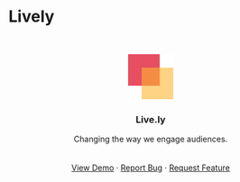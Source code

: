 # Lively

<br />
<p align="center">
  <a href="https://github.com/othneildrew/Best-README-Template">
    <img src="assets/logo.png" alt="Logo" width="80" height="80">
  </a>

  <h3 align="center">Live.ly</h3>

  <p align="center">
    Changing the way we engage audiences.
    <br />
    <br />
    <br />
    <a href="https://github.com/Eshchock1/Lively/blob/main/assets/logo.png?raw=true">View Demo</a>
    ·
    <a href="https://github.com/Eshchock1/Lively/blob/main/assets/logo.png?raw=true">Report Bug</a>
    ·
    <a href="https://github.com/Eshchock1/Lively/blob/main/assets/logo.png?raw=true">Request Feature</a>
  </p>
</p>
